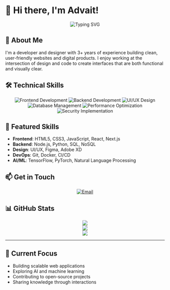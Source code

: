
# 👋 Hi there, I'm Advait!

<div align="center">
  <img src="https://readme-typing-svg.herokuapp.com?font=Fira+Code&weight=500&size=40&pause=1000&color=ffffff&center=true&vCenter=true&random=false&width=600&height=100&lines=Full+Stack+Developer;UI%2FUX+Designer;Problem+Solver" alt="Typing SVG" />
</div>

## 🚀 About Me

I'm a developer and designer with 3+ years of experience building clean, user-friendly websites and digital products. I enjoy working at the intersection of design and code to create interfaces that are both functional and visually clear.

## 🛠️ Technical Skills

<div align="center">
  <img src="https://img.shields.io/badge/Frontend-blue?style=for-the-badge" alt="Frontend Development" />
  <img src="https://img.shields.io/badge/Backend-green?style=for-the-badge" alt="Backend Development" />
  <img src="https://img.shields.io/badge/UI/UX-purple?style=for-the-badge" alt="UI/UX Design" />
  <img src="https://img.shields.io/badge/Database-orange?style=for-the-badge" alt="Database Management" />
  <img src="https://img.shields.io/badge/Performance-yellow?style=for-the-badge" alt="Performance Optimization" />
  <img src="https://img.shields.io/badge/Security-red?style=for-the-badge" alt="Security Implementation" />
</div>

## 🌟 Featured Skills

- **Frontend**: HTML5, CSS3, JavaScript, React, Next.js
- **Backend**: Node.js, Python, SQL, NoSQL
- **Design**: UI/UX, Figma, Adobe XD
- **DevOps**: Git, Docker, CI/CD
- **AI/ML**: TensorFlow, PyTorch, Natural Language Processing

## 📫 Get in Touch

<div align="center">
  <a href="mailto:advaitt.dev@gmail.com">
    <img src="https://img.shields.io/badge/Email-advaitt.dev@gmail.com-red?style=for-the-badge&logo=gmail" alt="Email" />
  </a>
</div>

<h2 align="left">📊 GitHub Stats</h2>

<p align="center">
  <img src="https://github-readme-stats.vercel.app/api?username=AdvaittK&theme=dark&hide_border=false&include_all_commits=false&count_private=false" /><br/>
  <img src="https://nirzak-streak-stats.vercel.app/?user=AdvaittK&theme=dark&hide_border=false" /><br/>
  <img src="https://github-readme-stats.vercel.app/api/top-langs/?username=AdvaittK&theme=dark&hide_border=false&include_all_commits=false&count_private=false&layout=compact" />
</p>

---



## 🎯 Current Focus

- Building scalable web applications
- Exploring AI and machine learning
- Contributing to open-source projects
- Sharing knowledge through interactions

